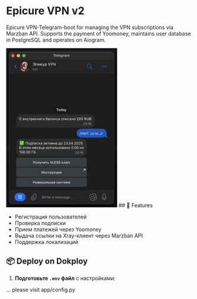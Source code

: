 # Epicure VPN v2

Epicure VPN-Telegram-boot for managing the VPN subscriptions via Marzban API. Supports the payment of Yoomoney, maintains user database in PostgreSQL and operates on Aiogram.

<img src="images/example-image.png" alt="Example Image" width="300">
## 🚀 Features

- Регистрация пользователей
- Проверка подписки
- Прием платежей через Yoomoney
- Выдача ссылки на Xray-клиент через Marzban API
- Поддержка локализаций

## 📦 Deploy on Dokploy

1. **Подготовьте `.env` файл** с настройками:

... please visit app/config.py
